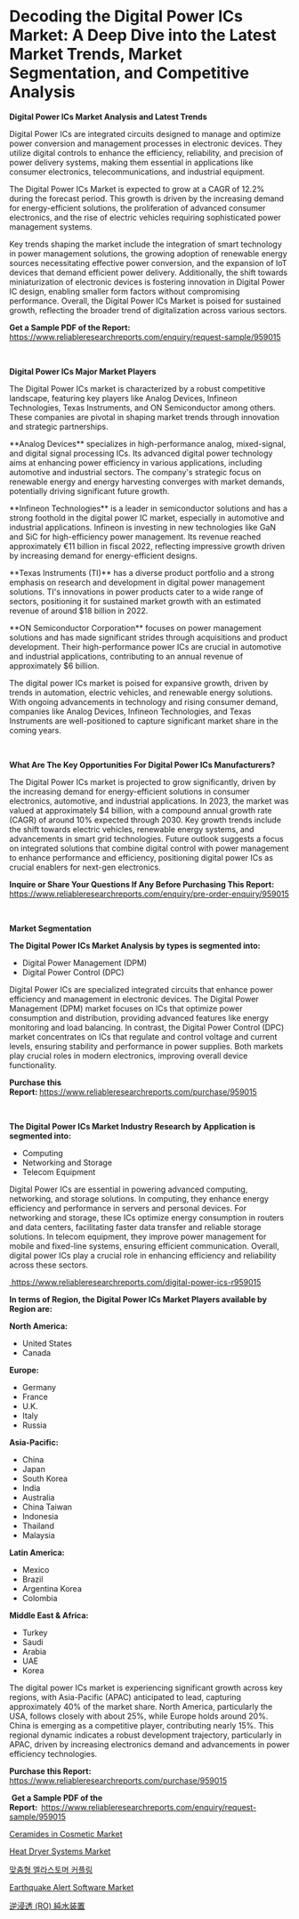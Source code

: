 <p><h1>Decoding the Digital Power ICs Market: A Deep Dive into the Latest Market Trends, Market Segmentation, and Competitive Analysis</h1></p><p><strong>Digital Power ICs Market Analysis and Latest Trends</strong></p>
<p><p>Digital Power ICs are integrated circuits designed to manage and optimize power conversion and management processes in electronic devices. They utilize digital controls to enhance the efficiency, reliability, and precision of power delivery systems, making them essential in applications like consumer electronics, telecommunications, and industrial equipment. </p><p>The Digital Power ICs Market is expected to grow at a CAGR of 12.2% during the forecast period. This growth is driven by the increasing demand for energy-efficient solutions, the proliferation of advanced consumer electronics, and the rise of electric vehicles requiring sophisticated power management systems. </p><p>Key trends shaping the market include the integration of smart technology in power management solutions, the growing adoption of renewable energy sources necessitating effective power conversion, and the expansion of IoT devices that demand efficient power delivery. Additionally, the shift towards miniaturization of electronic devices is fostering innovation in Digital Power IC design, enabling smaller form factors without compromising performance. Overall, the Digital Power ICs Market is poised for sustained growth, reflecting the broader trend of digitalization across various sectors.</p></p>
<p><strong>Get a Sample PDF of the Report:&nbsp;</strong> <a href="https://www.reliableresearchreports.com/enquiry/request-sample/959015">https://www.reliableresearchreports.com/enquiry/request-sample/959015</a></p>
<p>&nbsp;</p>
<p><strong>Digital Power ICs Major Market Players</strong></p>
<p><p>The Digital Power ICs market is characterized by a robust competitive landscape, featuring key players like Analog Devices, Infineon Technologies, Texas Instruments, and ON Semiconductor among others. These companies are pivotal in shaping market trends through innovation and strategic partnerships.</p><p>**Analog Devices** specializes in high-performance analog, mixed-signal, and digital signal processing ICs. Its advanced digital power technology aims at enhancing power efficiency in various applications, including automotive and industrial sectors. The company's strategic focus on renewable energy and energy harvesting converges with market demands, potentially driving significant future growth.</p><p>**Infineon Technologies** is a leader in semiconductor solutions and has a strong foothold in the digital power IC market, especially in automotive and industrial applications. Infineon is investing in new technologies like GaN and SiC for high-efficiency power management. Its revenue reached approximately €11 billion in fiscal 2022, reflecting impressive growth driven by increasing demand for energy-efficient designs.</p><p>**Texas Instruments (TI)** has a diverse product portfolio and a strong emphasis on research and development in digital power management solutions. TI's innovations in power products cater to a wide range of sectors, positioning it for sustained market growth with an estimated revenue of around $18 billion in 2022.</p><p>**ON Semiconductor Corporation** focuses on power management solutions and has made significant strides through acquisitions and product development. Their high-performance power ICs are crucial in automotive and industrial applications, contributing to an annual revenue of approximately $6 billion.</p><p>The digital power ICs market is poised for expansive growth, driven by trends in automation, electric vehicles, and renewable energy solutions. With ongoing advancements in technology and rising consumer demand, companies like Analog Devices, Infineon Technologies, and Texas Instruments are well-positioned to capture significant market share in the coming years.</p></p>
<p>&nbsp;</p>
<p><strong>What Are The Key Opportunities For Digital Power ICs Manufacturers?</strong></p>
<p><p>The Digital Power ICs market is projected to grow significantly, driven by the increasing demand for energy-efficient solutions in consumer electronics, automotive, and industrial applications. In 2023, the market was valued at approximately $4 billion, with a compound annual growth rate (CAGR) of around 10% expected through 2030. Key growth trends include the shift towards electric vehicles, renewable energy systems, and advancements in smart grid technologies. Future outlook suggests a focus on integrated solutions that combine digital control with power management to enhance performance and efficiency, positioning digital power ICs as crucial enablers for next-gen electronics.</p></p>
<p><strong>Inquire or Share Your Questions If Any Before Purchasing This Report:</strong> <a href="https://www.reliableresearchreports.com/enquiry/pre-order-enquiry/959015">https://www.reliableresearchreports.com/enquiry/pre-order-enquiry/959015</a></p>
<p>&nbsp;</p>
<p><strong>Market Segmentation</strong></p>
<p><strong>The Digital Power ICs Market Analysis by types is segmented into:</strong></p>
<p><ul><li>Digital Power Management (DPM)</li><li>Digital Power Control (DPC)</li></ul></p>
<p><p>Digital Power ICs are specialized integrated circuits that enhance power efficiency and management in electronic devices. The Digital Power Management (DPM) market focuses on ICs that optimize power consumption and distribution, providing advanced features like energy monitoring and load balancing. In contrast, the Digital Power Control (DPC) market concentrates on ICs that regulate and control voltage and current levels, ensuring stability and performance in power supplies. Both markets play crucial roles in modern electronics, improving overall device functionality.</p></p>
<p><strong>Purchase this Report:&nbsp;</strong><a href="https://www.reliableresearchreports.com/purchase/959015">https://www.reliableresearchreports.com/purchase/959015</a></p>
<p>&nbsp;</p>
<p><strong>The Digital Power ICs Market Industry Research by Application is segmented into:</strong></p>
<p><ul><li>Computing</li><li>Networking and Storage</li><li>Telecom Equipment</li></ul></p>
<p><p>Digital Power ICs are essential in powering advanced computing, networking, and storage solutions. In computing, they enhance energy efficiency and performance in servers and personal devices. For networking and storage, these ICs optimize energy consumption in routers and data centers, facilitating faster data transfer and reliable storage solutions. In telecom equipment, they improve power management for mobile and fixed-line systems, ensuring efficient communication. Overall, digital power ICs play a crucial role in enhancing efficiency and reliability across these sectors.</p></p>
<p><a href="https://www.reliableresearchreports.com/digital-power-ics-r959015">&nbsp;https://www.reliableresearchreports.com/digital-power-ics-r959015</a></p>
<p><strong>In terms of Region, the Digital Power ICs Market Players available by Region are:</strong></p>
<p>
    <p> <strong> North America: </strong>
        <ul>
            <li>United States</li>
            <li>Canada</li>
        </ul>
        </p> 
    <p> <strong> Europe: </strong>
        <ul>
            <li>Germany</li>
            <li>France</li>
            <li>U.K.</li>
            <li>Italy</li>
            <li>Russia</li>
        </ul>
        </p> 
    <p> <strong> Asia-Pacific: </strong>
        <ul>
            <li>China</li>
            <li>Japan</li>
            <li>South Korea</li>
            <li>India</li>
            <li>Australia</li>
            <li>China Taiwan</li>
            <li>Indonesia</li>
            <li>Thailand</li>
            <li>Malaysia</li>
        </ul>
        </p> 
    <p> <strong> Latin America: </strong>
        <ul>
            <li>Mexico</li>
            <li>Brazil</li>
            <li>Argentina Korea</li>
            <li>Colombia</li>
        </ul>
        </p> 
    <p> <strong> Middle East & Africa: </strong>
        <ul>
            <li>Turkey</li>
            <li>Saudi</li>
            <li>Arabia</li>
            <li>UAE</li>
            <li>Korea</li>
        </ul>
    </p>
    </p>
<p><p>The digital power ICs market is experiencing significant growth across key regions, with Asia-Pacific (APAC) anticipated to lead, capturing approximately 40% of the market share. North America, particularly the USA, follows closely with about 25%, while Europe holds around 20%. China is emerging as a competitive player, contributing nearly 15%. This regional dynamic indicates a robust development trajectory, particularly in APAC, driven by increasing electronics demand and advancements in power efficiency technologies.</p></p>
<p><strong>Purchase this Report: </strong><a href="https://www.reliableresearchreports.com/purchase/959015">https://www.reliableresearchreports.com/purchase/959015</a></p>
<p>&nbsp;<strong>Get a Sample PDF of the Report:&nbsp;&nbsp;</strong><a href="https://www.reliableresearchreports.com/enquiry/request-sample/959015">https://www.reliableresearchreports.com/enquiry/request-sample/959015</a></p>
<p><strong></strong></p>
<p><p><a href="https://issuu.com/reportprime-2/docs/ceramides-in-cosmetic-market-size-2_42752f4eed9697">Ceramides in Cosmetic Market</a></p><p><a href="https://medium.com/@earlecmcneil/heat-dryer-systems-market-size-share-analysis-growth-trends-forecast-2024-2031-68d43bfcef5d">Heat Dryer Systems Market</a></p><p><a href="https://github.com/laholand/Market-Research-Report-List-6/blob/main/4200846108294.md">맞춤형 엘라스토머 커플링</a></p><p><a href="https://www.linkedin.com/pulse/earthquake-alert-software-industry-insights-report-analyzing-v4uff?trackingId=FsVk5JSRry5M3x17b6%2F8vw%3D%3D">Earthquake Alert Software Market</a></p><p><a href="https://github.com/mohamedbakry57/Market-Research-Report-List-6/blob/main/256414687400.md">逆浸透 (RO) 純水装置</a></p></p>